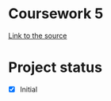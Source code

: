 # Coursework 5
[Link to the source](https://skyengpublic.notion.site/5-ce3219e67b7b423197fd1b0b08011624)
# Project status
- [x] Initial